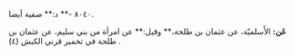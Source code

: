 ٨٠٤٠ -** د:** صفية أيضا.

**عَن:** الأَسلميّة، عن عثمان بن طلحة،** وقيل:** عن امرأة من بني سليم، عن عثمان بن طلحة في تخمير قرني الكبش (٤) .